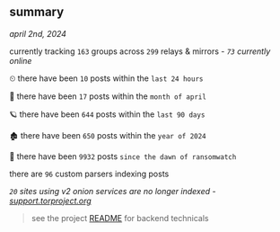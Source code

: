
## summary
_april 2nd, 2024_

currently tracking `163` groups across `299` relays & mirrors - _`73` currently online_

⏲ there have been `10` posts within the `last 24 hours`

🦈 there have been `17` posts within the `month of april`

🪐 there have been `644` posts within the `last 90 days`

🏚 there have been `650` posts within the `year of 2024`

🦕 there have been `9932` posts `since the dawn of ransomwatch`

there are `96` custom parsers indexing posts

_`20` sites using v2 onion services are no longer indexed - [support.torproject.org](https://support.torproject.org/onionservices/v2-deprecation/)_

> see the project [README](https://github.com/joshhighet/ransomwatch#ransomwatch--) for backend technicals
